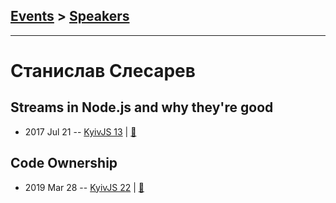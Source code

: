 ## [Events](../README.md) > [Speakers](../speakers.md)
---

# Станислав Слесарев

## Streams in Node.js and why they&#39;re good
- 2017 Jul 21 -- [KyivJS 13](https://www.youtube.com/watch?v=lGZze5YFK5U)  | [:notebook:](https://drive.google.com/file/d/0B4xFRFS363tpd0VyUlJxTFdScG8/view)  
## Code Ownership
- 2019 Mar 28 -- [KyivJS 22](https://www.youtube.com/watch?v=ICZsVKgbMe8)  | [:notebook:](https://drive.google.com/file/d/1FY05DEyt3qZAwYhk5m5ypHjPLTYks-OL/view)  
